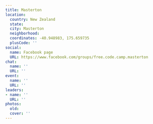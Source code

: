 ```yaml
---
title: Masterton
location:
  country: New Zealand
  state: 
  city: Masterton
  neighborhood: 
  coordinates: -40.948983, 175.659735
  plusCode: ''
social:
  name: Facebook page
  URL: https://www.facebook.com/groups/free.code.camp.masterton
chat:
  name: ''
  URL: ''
event:
  name: ''
  URL: ''
leaders:
- name: ''
  URL: ''
photos:
  old: 
  cover: ''
---
```

